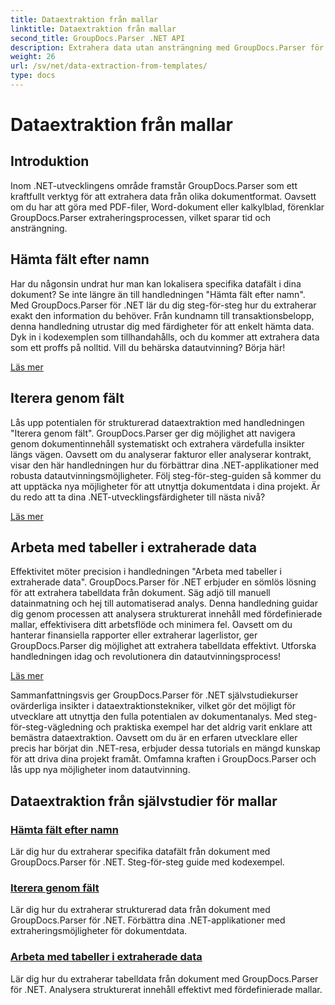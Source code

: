 ```yaml
---
title: Dataextraktion från mallar
linktitle: Dataextraktion från mallar
second_title: GroupDocs.Parser .NET API
description: Extrahera data utan ansträngning med GroupDocs.Parser för .NET. Lär dig att hämta specifika fält, iterera genom data och arbeta med tabeller i extraherat innehåll.
weight: 26
url: /sv/net/data-extraction-from-templates/
type: docs
---
```

# Dataextraktion från mallar


## Introduktion

Inom .NET-utvecklingens område framstår GroupDocs.Parser som ett kraftfullt verktyg för att extrahera data från olika dokumentformat. Oavsett om du har att göra med PDF-filer, Word-dokument eller kalkylblad, förenklar GroupDocs.Parser extraheringsprocessen, vilket sparar tid och ansträngning.

## Hämta fält efter namn

Har du någonsin undrat hur man kan lokalisera specifika datafält i dina dokument? Se inte längre än till handledningen "Hämta fält efter namn". Med GroupDocs.Parser för .NET lär du dig steg-för-steg hur du extraherar exakt den information du behöver. Från kundnamn till transaktionsbelopp, denna handledning utrustar dig med färdigheter för att enkelt hämta data. Dyk in i kodexemplen som tillhandahålls, och du kommer att extrahera data som ett proffs på nolltid. Vill du behärska datautvinning? Börja här!

[Läs mer](./get-field-by-name/)

## Iterera genom fält

Lås upp potentialen för strukturerad dataextraktion med handledningen "Iterera genom fält". GroupDocs.Parser ger dig möjlighet att navigera genom dokumentinnehåll systematiskt och extrahera värdefulla insikter längs vägen. Oavsett om du analyserar fakturor eller analyserar kontrakt, visar den här handledningen hur du förbättrar dina .NET-applikationer med robusta datautvinningsmöjligheter. Följ steg-för-steg-guiden så kommer du att upptäcka nya möjligheter för att utnyttja dokumentdata i dina projekt. Är du redo att ta dina .NET-utvecklingsfärdigheter till nästa nivå?

[Läs mer](./iterate-through-fields/)

## Arbeta med tabeller i extraherade data

Effektivitet möter precision i handledningen "Arbeta med tabeller i extraherade data". GroupDocs.Parser för .NET erbjuder en sömlös lösning för att extrahera tabelldata från dokument. Säg adjö till manuell datainmatning och hej till automatiserad analys. Denna handledning guidar dig genom processen att analysera strukturerat innehåll med fördefinierade mallar, effektivisera ditt arbetsflöde och minimera fel. Oavsett om du hanterar finansiella rapporter eller extraherar lagerlistor, ger GroupDocs.Parser dig möjlighet att extrahera tabelldata effektivt. Utforska handledningen idag och revolutionera din datautvinningsprocess!

[Läs mer](./working-with-tables-in-extracted-data/)

Sammanfattningsvis ger GroupDocs.Parser för .NET självstudiekurser ovärderliga insikter i dataextraktionstekniker, vilket gör det möjligt för utvecklare att utnyttja den fulla potentialen av dokumentanalys. Med steg-för-steg-vägledning och praktiska exempel har det aldrig varit enklare att bemästra dataextraktion. Oavsett om du är en erfaren utvecklare eller precis har börjat din .NET-resa, erbjuder dessa tutorials en mängd kunskap för att driva dina projekt framåt. Omfamna kraften i GroupDocs.Parser och lås upp nya möjligheter inom datautvinning.
## Dataextraktion från självstudier för mallar
### [Hämta fält efter namn](./get-field-by-name/)
Lär dig hur du extraherar specifika datafält från dokument med GroupDocs.Parser för .NET. Steg-för-steg guide med kodexempel.
### [Iterera genom fält](./iterate-through-fields/)
Lär dig hur du extraherar strukturerad data från dokument med GroupDocs.Parser för .NET. Förbättra dina .NET-applikationer med extraheringsmöjligheter för dokumentdata.
### [Arbeta med tabeller i extraherade data](./working-with-tables-in-extracted-data/)
Lär dig hur du extraherar tabelldata från dokument med GroupDocs.Parser för .NET. Analysera strukturerat innehåll effektivt med fördefinierade mallar.